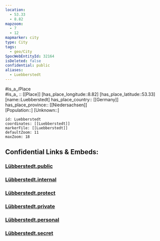 ```yaml
---
location:
  - 53.33
  - 8.82
mapzoom:
  - 7
  - 12
mapmarker: city
type: City
tags:
  - geo/City
SpocWebEntityId: 32164
isDeleted: false
confidential: public
aliases:
  - Luebberstedt
---
```

#is_a_/Place  
#is_a_ :: [[Place]] 
[has_place_longitude::8.82] 
[has_place_latitude::53.33] 
[name::Luebberstedt] 
has_place_country:: [[Germany]]  
has_place_province:: [[Niedersachsen]]  
[Population::] 
[Unknown::] 


```leaflet
id: Luebberstedt
coordinates: [[Luebberstedt]] 
markerFile: [[Luebberstedt]] 
defaultZoom: 11 
maxZoom: 18
```


## Confidential Links & Embeds: 

### [Lübberstedt.public](/_public/\Earth\Continent\Europe\Europe~Central\Germany\Germany~West\Niedersachsen\counties~Niedersachsen\Osterholz\cities~Osterholz\Hambergen\boroughs~HambergenLübberstedt.public.md) 

### [Lübberstedt.internal](/_internal/\Earth\Continent\Europe\Europe~Central\Germany\Germany~West\Niedersachsen\counties~Niedersachsen\Osterholz\cities~Osterholz\Hambergen\boroughs~HambergenLübberstedt.internal.md) 

### [Lübberstedt.protect](/_protect/\Earth\Continent\Europe\Europe~Central\Germany\Germany~West\Niedersachsen\counties~Niedersachsen\Osterholz\cities~Osterholz\Hambergen\boroughs~HambergenLübberstedt.protect.md) 

### [Lübberstedt.private](/_private/\Earth\Continent\Europe\Europe~Central\Germany\Germany~West\Niedersachsen\counties~Niedersachsen\Osterholz\cities~Osterholz\Hambergen\boroughs~HambergenLübberstedt.private.md) 

### [Lübberstedt.personal](/_personal/\Earth\Continent\Europe\Europe~Central\Germany\Germany~West\Niedersachsen\counties~Niedersachsen\Osterholz\cities~Osterholz\Hambergen\boroughs~HambergenLübberstedt.personal.md) 

### [Lübberstedt.secret](/_secret/\Earth\Continent\Europe\Europe~Central\Germany\Germany~West\Niedersachsen\counties~Niedersachsen\Osterholz\cities~Osterholz\Hambergen\boroughs~HambergenLübberstedt.secret.md)

